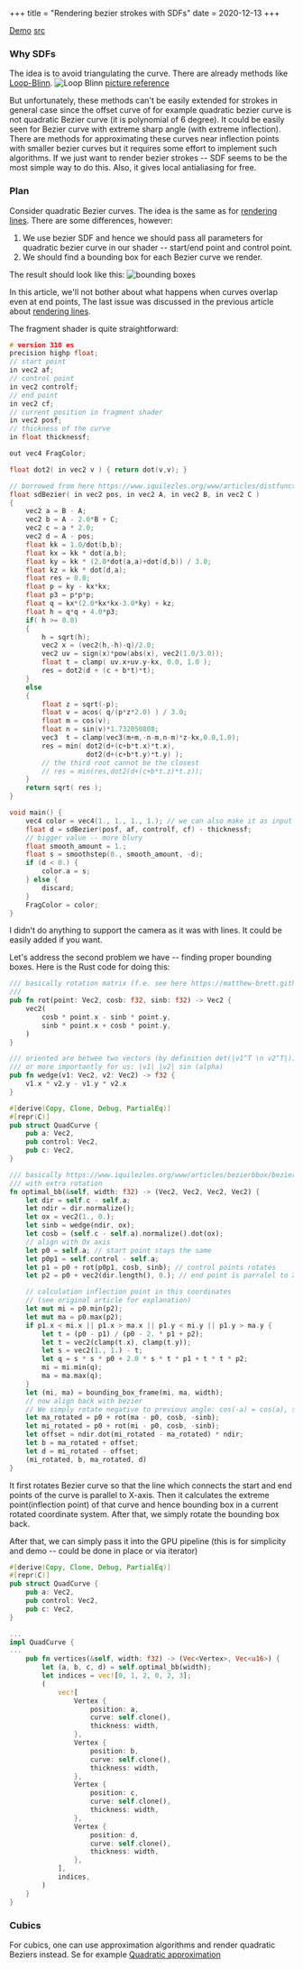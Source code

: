 +++
title = "Rendering bezier strokes with SDFs"
date = 2020-12-13
+++

[Demo](https://pum-purum-pum-pum.github.io/bezier/)
[src](https://github.com/pum-purum-pum-pum/beziers)

### Why SDFs

The idea is to avoid triangulating the curve. There are already methods like
[Loop-Blinn](https://developer.nvidia.com/gpugems/gpugems3/part-iv-image-effects/chapter-25-rendering-vector-art-gpu).
![Loop Blinn](loop_blinn.jpg)
[picture reference](https://developer.nvidia.com/gpugems/gpugems3/part-iv-image-effects/chapter-25-rendering-vector-art-gpu)

But unfortunately, these methods can't be easily
extended for strokes in general case since the
offset curve of for example quadratic bezier curve
is not quadratic Bezier curve (it is polynomial of 6 degree).
It could be easily seen for Bezier curve with
extreme sharp angle (with extreme inflection).
There are methods for approximating these curves
near inflection points with smaller bezier curves but it
requires some effort to implement such algorithms.
If we just want to render bezier strokes --
SDF seems to be the most simple way to do this.
Also, it gives local antialiasing for free.

### Plan

Consider quadratic Bezier curves.
The idea is the same as for [rendering lines](https://vladjuckov.github.io/hqlines/).
There are some differences, however:

1) We use bezier SDF and hence we should pass all parameters
for quadratic bezier curve in our shader --
start/end point and control point.
2) We should find a bounding box for each Bezier curve we render.

The result should look like this:
![bounding boxes](bezier_bb.png)

In this article, we'll not bother about what happens
when curves overlap even at end points,
The last issue was discussed in the previous
article about
[rendering lines](https://vladjuckov.github.io/hqlines/).

The fragment shader is quite straightforward:

```C
# version 310 es
precision highp float;
// start point
in vec2 af;
// control point
in vec2 controlf;
// end point
in vec2 cf;
// current position in fragment shader
in vec2 posf;
// thickness of the curve
in float thicknessf;

out vec4 FragColor;

float dot2( in vec2 v ) { return dot(v,v); }

// borrowed from here https://www.iquilezles.org/www/articles/distfunctions2d/distfunctions2d.htm
float sdBezier( in vec2 pos, in vec2 A, in vec2 B, in vec2 C )
{
    vec2 a = B - A;
    vec2 b = A - 2.0*B + C;
    vec2 c = a * 2.0;
    vec2 d = A - pos;
    float kk = 1.0/dot(b,b);
    float kx = kk * dot(a,b);
    float ky = kk * (2.0*dot(a,a)+dot(d,b)) / 3.0;
    float kz = kk * dot(d,a);
    float res = 0.0;
    float p = ky - kx*kx;
    float p3 = p*p*p;
    float q = kx*(2.0*kx*kx-3.0*ky) + kz;
    float h = q*q + 4.0*p3;
    if( h >= 0.0)
    {
        h = sqrt(h);
        vec2 x = (vec2(h,-h)-q)/2.0;
        vec2 uv = sign(x)*pow(abs(x), vec2(1.0/3.0));
        float t = clamp( uv.x+uv.y-kx, 0.0, 1.0 );
        res = dot2(d + (c + b*t)*t);
    }
    else
    {
        float z = sqrt(-p);
        float v = acos( q/(p*z*2.0) ) / 3.0;
        float m = cos(v);
        float n = sin(v)*1.732050808;
        vec3  t = clamp(vec3(m+m,-n-m,n-m)*z-kx,0.0,1.0);
        res = min( dot2(d+(c+b*t.x)*t.x),
                   dot2(d+(c+b*t.y)*t.y) );
        // the third root cannot be the closest
        // res = min(res,dot2(d+(c+b*t.z)*t.z));
    }
    return sqrt( res );
}

void main() {
    vec4 color = vec4(1., 1., 1., 1.); // we can also make it as input attribute
    float d = sdBezier(posf, af, controlf, cf) - thicknessf;
    // bigger value -- more blury
    float smooth_amount = 1.;
    float s = smoothstep(0., smooth_amount, -d);
    if (d < 0.) {
        color.a = s;
    } else {
        discard;
    }
    FragColor = color;
}
```

I didn't do anything to support
the camera as it was with lines.
It could be easily added if you want.

Let's address the second problem we have
-- finding proper bounding boxes.
Here is the Rust code for doing this:

```Rust
/// basically rotation matrix (f.e. see here https://matthew-brett.github.io/teaching/rotation_2d.html)
///
pub fn rot(point: Vec2, cosb: f32, sinb: f32) -> Vec2 {
    vec2(
        cosb * point.x - sinb * point.y,
        sinb * point.x + cosb * point.y,
    )
}

/// oriented are betwee two vectors (by definition det(|v1^T \n v2^T|))
/// or more importantly for us: |v1| |v2| sin (alpha)
pub fn wedge(v1: Vec2, v2: Vec2) -> f32 {
    v1.x * v2.y - v1.y * v2.x
}

#[derive(Copy, Clone, Debug, PartialEq)]
#[repr(C)]
pub struct QuadCurve {
    pub a: Vec2,
    pub control: Vec2,
    pub c: Vec2,
}

/// basically https://www.iquilezles.org/www/articles/bezierbbox/bezierbbox.htm
/// with extra rotation
fn optimal_bb(&self, width: f32) -> (Vec2, Vec2, Vec2, Vec2) {
    let dir = self.c - self.a;
    let ndir = dir.normalize();
    let ox = vec2(1., 0.);
    let sinb = wedge(ndir, ox);
    let cosb = (self.c - self.a).normalize().dot(ox);
    // align with Ox axis
    let p0 = self.a; // start point stays the same
    let p0p1 = self.control - self.a;
    let p1 = p0 + rot(p0p1, cosb, sinb); // control points rotates
    let p2 = p0 + vec2(dir.length(), 0.); // end point is parralel to X axis

    // calculation inflection point in this coordinates
    // (see original article for explanation)
    let mut mi = p0.min(p2);
    let mut ma = p0.max(p2);
    if p1.x < mi.x || p1.x > ma.x || p1.y < mi.y || p1.y > ma.y {
        let t = (p0 - p1) / (p0 - 2. * p1 + p2);
        let t = vec2(clamp(t.x), clamp(t.y));
        let s = vec2(1., 1.) - t;
        let q = s * s * p0 + 2.0 * s * t * p1 + t * t * p2;
        mi = mi.min(q);
        ma = ma.max(q);
    }
    let (mi, ma) = bounding_box_frame(mi, ma, width);
    // now align back with bezier
    // We simply rotate negative to previous angle: cos(-a) = cos(a), sin(-a) = -sin(a)
    let ma_rotated = p0 + rot(ma - p0, cosb, -sinb);
    let mi_rotated = p0 + rot(mi - p0, cosb, -sinb);
    let offset = ndir.dot(mi_rotated - ma_rotated) * ndir;
    let b = ma_rotated + offset;
    let d = mi_rotated - offset;
    (mi_rotated, b, ma_rotated, d)
}
```

It first rotates Bezier curve so that the line which
connects the start and end points of the curve is parallel to X-axis.
Then it calculates the extreme point(inflection point)
of that curve and hence bounding box in a current rotated coordinate system.
After that, we simply rotate the bounding box back.

After that, we can simply pass it into the GPU pipeline
(this is for simplicity and demo -- could be done in place or via iterator)

```Rust
#[derive(Copy, Clone, Debug, PartialEq)]
#[repr(C)]
pub struct QuadCurve {
    pub a: Vec2,
    pub control: Vec2,
    pub c: Vec2,
}

...
impl QuadCurve {
...
    pub fn vertices(&self, width: f32) -> (Vec<Vertex>, Vec<u16>) {
        let (a, b, c, d) = self.optimal_bb(width);
        let indices = vec![0, 1, 2, 0, 2, 3];
        (
            vec![
                Vertex {
                    position: a,
                    curve: self.clone(),
                    thickness: width,
                },
                Vertex {
                    position: b,
                    curve: self.clone(),
                    thickness: width,
                },
                Vertex {
                    position: c,
                    curve: self.clone(),
                    thickness: width,
                },
                Vertex {
                    position: d,
                    curve: self.clone(),
                    thickness: width,
                },
            ],
            indices,
        )
    }
}

```

### Cubics

For cubics, one can use approximation algorithms and
render quadratic Beziers instead. Se for example
[Quadratic approximation](https://ttnghia.github.io/pdf/QuadraticApproximation.pdf)
